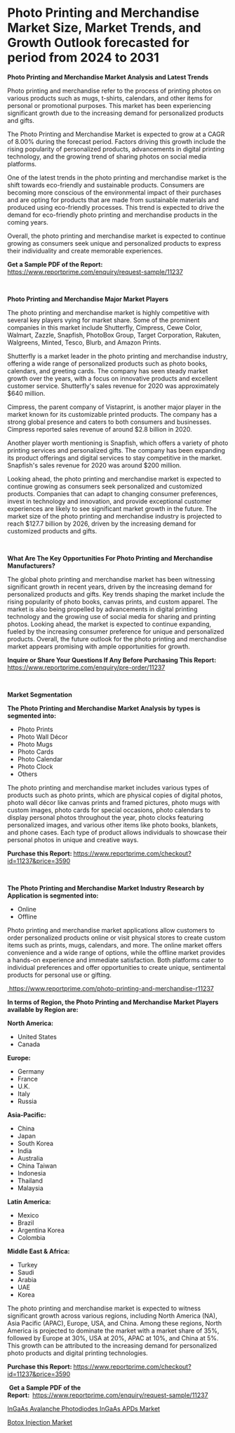 <p><h1>Photo Printing and Merchandise Market Size, Market Trends, and Growth Outlook forecasted for period from 2024 to 2031</h1></p><p><strong>Photo Printing and Merchandise Market Analysis and Latest Trends</strong></p>
<p><p>Photo printing and merchandise refer to the process of printing photos on various products such as mugs, t-shirts, calendars, and other items for personal or promotional purposes. This market has been experiencing significant growth due to the increasing demand for personalized products and gifts. </p><p>The Photo Printing and Merchandise Market is expected to grow at a CAGR of 8.00% during the forecast period. Factors driving this growth include the rising popularity of personalized products, advancements in digital printing technology, and the growing trend of sharing photos on social media platforms. </p><p>One of the latest trends in the photo printing and merchandise market is the shift towards eco-friendly and sustainable products. Consumers are becoming more conscious of the environmental impact of their purchases and are opting for products that are made from sustainable materials and produced using eco-friendly processes. This trend is expected to drive the demand for eco-friendly photo printing and merchandise products in the coming years.</p><p>Overall, the photo printing and merchandise market is expected to continue growing as consumers seek unique and personalized products to express their individuality and create memorable experiences.</p></p>
<p><strong>Get a Sample PDF of the Report:&nbsp;</strong> <a href="https://www.reportprime.com/enquiry/request-sample/11237">https://www.reportprime.com/enquiry/request-sample/11237</a></p>
<p>&nbsp;</p>
<p><strong>Photo Printing and Merchandise Major Market Players</strong></p>
<p><p>The photo printing and merchandise market is highly competitive with several key players vying for market share. Some of the prominent companies in this market include Shutterfly, Cimpress, Cewe Color, Walmart, Zazzle, Snapfish, PhotoBox Group, Target Corporation, Rakuten, Walgreens, Minted, Tesco, Blurb, and Amazon Prints.</p><p>Shutterfly is a market leader in the photo printing and merchandise industry, offering a wide range of personalized products such as photo books, calendars, and greeting cards. The company has seen steady market growth over the years, with a focus on innovative products and excellent customer service. Shutterfly's sales revenue for 2020 was approximately $640 million.</p><p>Cimpress, the parent company of Vistaprint, is another major player in the market known for its customizable printed products. The company has a strong global presence and caters to both consumers and businesses. Cimpress reported sales revenue of around $2.8 billion in 2020.</p><p>Another player worth mentioning is Snapfish, which offers a variety of photo printing services and personalized gifts. The company has been expanding its product offerings and digital services to stay competitive in the market. Snapfish's sales revenue for 2020 was around $200 million.</p><p>Looking ahead, the photo printing and merchandise market is expected to continue growing as consumers seek personalized and customized products. Companies that can adapt to changing consumer preferences, invest in technology and innovation, and provide exceptional customer experiences are likely to see significant market growth in the future. The market size of the photo printing and merchandise industry is projected to reach $127.7 billion by 2026, driven by the increasing demand for customized products and gifts.</p></p>
<p>&nbsp;</p>
<p><strong>What Are The Key Opportunities For Photo Printing and Merchandise Manufacturers?</strong></p>
<p><p>The global photo printing and merchandise market has been witnessing significant growth in recent years, driven by the increasing demand for personalized products and gifts. Key trends shaping the market include the rising popularity of photo books, canvas prints, and custom apparel. The market is also being propelled by advancements in digital printing technology and the growing use of social media for sharing and printing photos. Looking ahead, the market is expected to continue expanding, fueled by the increasing consumer preference for unique and personalized products. Overall, the future outlook for the photo printing and merchandise market appears promising with ample opportunities for growth.</p></p>
<p><strong>Inquire or Share Your Questions If Any Before Purchasing This Report:</strong> <a href="https://www.reportprime.com/enquiry/pre-order/11237">https://www.reportprime.com/enquiry/pre-order/11237</a></p>
<p>&nbsp;</p>
<p><strong>Market Segmentation</strong></p>
<p><strong>The Photo Printing and Merchandise Market Analysis by types is segmented into:</strong></p>
<p><ul><li>Photo Prints</li><li>Photo Wall Décor</li><li>Photo Mugs</li><li>Photo Cards</li><li>Photo Calendar</li><li>Photo Clock</li><li>Others</li></ul></p>
<p><p>The photo printing and merchandise market includes various types of products such as photo prints, which are physical copies of digital photos, photo wall décor like canvas prints and framed pictures, photo mugs with custom images, photo cards for special occasions, photo calendars to display personal photos throughout the year, photo clocks featuring personalized images, and various other items like photo books, blankets, and phone cases. Each type of product allows individuals to showcase their personal photos in unique and creative ways.</p></p>
<p><strong>Purchase this Report:&nbsp;</strong><a href="https://www.reportprime.com/checkout?id=11237&price=3590">https://www.reportprime.com/checkout?id=11237&price=3590</a></p>
<p>&nbsp;</p>
<p><strong>The Photo Printing and Merchandise Market Industry Research by Application is segmented into:</strong></p>
<p><ul><li>Online</li><li>Offline</li></ul></p>
<p><p>Photo printing and merchandise market applications allow customers to order personalized products online or visit physical stores to create custom items such as prints, mugs, calendars, and more. The online market offers convenience and a wide range of options, while the offline market provides a hands-on experience and immediate satisfaction. Both platforms cater to individual preferences and offer opportunities to create unique, sentimental products for personal use or gifting.</p></p>
<p><a href="https://www.reportprime.com/photo-printing-and-merchandise-r11237">&nbsp;https://www.reportprime.com/photo-printing-and-merchandise-r11237</a></p>
<p><strong>In terms of Region, the Photo Printing and Merchandise Market Players available by Region are:</strong></p>
<p>
    <p> <strong> North America: </strong>
        <ul>
            <li>United States</li>
            <li>Canada</li>
        </ul>
        </p> 
    <p> <strong> Europe: </strong>
        <ul>
            <li>Germany</li>
            <li>France</li>
            <li>U.K.</li>
            <li>Italy</li>
            <li>Russia</li>
        </ul>
        </p> 
    <p> <strong> Asia-Pacific: </strong>
        <ul>
            <li>China</li>
            <li>Japan</li>
            <li>South Korea</li>
            <li>India</li>
            <li>Australia</li>
            <li>China Taiwan</li>
            <li>Indonesia</li>
            <li>Thailand</li>
            <li>Malaysia</li>
        </ul>
        </p> 
    <p> <strong> Latin America: </strong>
        <ul>
            <li>Mexico</li>
            <li>Brazil</li>
            <li>Argentina Korea</li>
            <li>Colombia</li>
        </ul>
        </p> 
    <p> <strong> Middle East & Africa: </strong>
        <ul>
            <li>Turkey</li>
            <li>Saudi</li>
            <li>Arabia</li>
            <li>UAE</li>
            <li>Korea</li>
        </ul>
    </p>
    </p>
<p><p>The photo printing and merchandise market is expected to witness significant growth across various regions, including North America (NA), Asia Pacific (APAC), Europe, USA, and China. Among these regions, North America is projected to dominate the market with a market share of 35%, followed by Europe at 30%, USA at 20%, APAC at 10%, and China at 5%. This growth can be attributed to the increasing demand for personalized photo products and digital printing technologies.</p></p>
<p><strong>Purchase this Report: </strong><a href="https://www.reportprime.com/checkout?id=11237&price=3590">https://www.reportprime.com/checkout?id=11237&price=3590</a></p>
<p>&nbsp;<strong>Get a Sample PDF of the Report:&nbsp;&nbsp;</strong><a href="https://www.reportprime.com/enquiry/request-sample/11237">https://www.reportprime.com/enquiry/request-sample/11237</a></p>
<p><strong></strong></p>
<p><p><a href="https://gamy-alyssum-396.notion.site/InGaAs-Avalanche-Photodiodes-InGaAs-APDs-Market-Size-Reveals-the-Best-Marketing-Channels-In-Global-I-42a5dd4e377d40c0a8068371cb201042">InGaAs Avalanche Photodiodes InGaAs APDs Market</a></p><p><a href="https://github.com/RickHolmes3/Market-Research-Report-List-4/blob/main/botox-injection-market.md">Botox Injection Market</a></p></p>